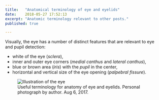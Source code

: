 ```yaml
---
title:   "Anatomical terminology of eye and eyelids"
date:    2018-05-27 17:52:13
excerpt: "Anatomic terminology relevant to other posts."
published: true

---
```

Visually, the eye has a number of distinct features that are relevant to eye and pupil detection:

* white of the eye (*sclera*),
* inner and outer eye corners (*medial canthus* and *lateral canthus*),
* blue or brown area (*iris*) with the *pupil* in the center,
* horizontal and vertical size of the eye opening (*palpebral fissure*).

<figure>
  <img src="{{ site.url }}{{ site.baseurl }}/assets/images/harrys-eye.png" alt="Illustration of the eye">
  <figcaption>Useful terminology for anatomy of eye and eyelids. Personal photograph by author. Aug 6, 2017.</figcaption>
</figure>